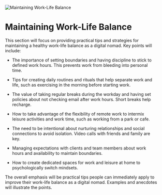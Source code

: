 ![Maintaining Work-Life Balance](/images/chapter.7.section.1.image.1.png)

# Maintaining Work-Life Balance


This section will focus on providing practical tips and strategies for maintaining a healthy work-life balance as a digital nomad. Key points will include:

- The importance of setting boundaries and having discipline to stick to defined work hours. This prevents work from bleeding into personal time.

- Tips for creating daily routines and rituals that help separate work and life, such as exercising in the morning before starting work. 

- The value of taking regular breaks during the workday and having set policies about not checking email after work hours. Short breaks help recharge.

- How to take advantage of the flexibility of remote work to intermix leisure activities and work time, such as working from a park or cafe.

- The need to be intentional about nurturing relationships and social connections to avoid isolation. Video calls with friends and family are key.

- Managing expectations with clients and team members about work hours and availability to maintain boundaries.

- How to create dedicated spaces for work and leisure at home to psychologically switch mindsets.

The overall emphasis will be practical tips people can immediately apply to improve their work-life balance as a digital nomad. Examples and anecdotes will illustrate the points.
